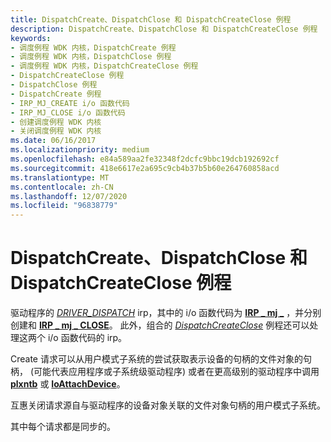 ```yaml
---
title: DispatchCreate、DispatchClose 和 DispatchCreateClose 例程
description: DispatchCreate、DispatchClose 和 DispatchCreateClose 例程
keywords:
- 调度例程 WDK 内核，DispatchCreate 例程
- 调度例程 WDK 内核，DispatchClose 例程
- 调度例程 WDK 内核，DispatchCreateClose 例程
- DispatchCreateClose 例程
- DispatchClose 例程
- DispatchCreate 例程
- IRP_MJ_CREATE i/o 函数代码
- IRP_MJ_CLOSE i/o 函数代码
- 创建调度例程 WDK 内核
- 关闭调度例程 WDK 内核
ms.date: 06/16/2017
ms.localizationpriority: medium
ms.openlocfilehash: e84a589aa2fe32348f2dcfc9bbc19dcb192692cf
ms.sourcegitcommit: 418e6617e2a695c9cb4b37b5b60e264760858acd
ms.translationtype: MT
ms.contentlocale: zh-CN
ms.lasthandoff: 12/07/2020
ms.locfileid: "96838779"
---
```

# <a name="dispatchcreate-dispatchclose-and-dispatchcreateclose-routines"></a>DispatchCreate、DispatchClose 和 DispatchCreateClose 例程





驱动程序的 [*DRIVER_DISPATCH*](/windows-hardware/drivers/ddi/wdm/nc-wdm-driver_dispatch) irp，其中的 i/o 函数代码为 [**IRP \_ mj \_**](./irp-mj-create.md) ，并分别创建和 [**IRP \_ mj \_ CLOSE**](./irp-mj-close.md)。 此外，组合的 [*DispatchCreateClose*](/windows-hardware/drivers/ddi/wdm/nc-wdm-driver_dispatch) 例程还可以处理这两个 i/o 函数代码的 irp。

Create 请求可以从用户模式子系统的尝试获取表示设备的句柄的文件对象的句柄， (可能代表应用程序或子系统级驱动程序) 或者在更高级别的驱动程序中调用 [**plxntb**](/windows-hardware/drivers/ddi/wdm/nf-wdm-iogetdeviceobjectpointer) 或 [**IoAttachDevice**](/windows-hardware/drivers/ddi/wdm/nf-wdm-ioattachdevice)。

互惠关闭请求源自与驱动程序的设备对象关联的文件对象句柄的用户模式子系统。

其中每个请求都是同步的。

 

